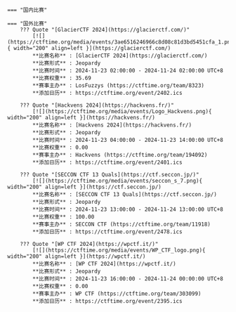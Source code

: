     === "国内比赛"
    
    === "国外比赛"
        ??? Quote "[GlacierCTF 2024](https://glacierctf.com/)"  
            [![](https://ctftime.org/media/events/3ae6516246966c8d08c81d3bd5451cfa_1.png){ width="200" align=left }](https://glacierctf.com/)  
            **比赛名称** : [GlacierCTF 2024](https://glacierctf.com/)  
            **比赛形式** : Jeopardy  
            **比赛时间** : 2024-11-23 02:00:00 - 2024-11-24 02:00:00 UTC+8  
            **比赛权重** : 35.69  
            **赛事主办** : LosFuzzys (https://ctftime.org/team/8323)  
            **添加日历** : https://ctftime.org/event/2402.ics  
            
        ??? Quote "[Hackvens 2024](https://hackvens.fr/)"  
            [![](https://ctftime.org/media/events/Logo_Hackvens.png){ width="200" align=left }](https://hackvens.fr/)  
            **比赛名称** : [Hackvens 2024](https://hackvens.fr/)  
            **比赛形式** : Jeopardy  
            **比赛时间** : 2024-11-23 04:00:00 - 2024-11-23 14:00:00 UTC+8  
            **比赛权重** : 0.00  
            **赛事主办** : Hackvens (https://ctftime.org/team/194092)  
            **添加日历** : https://ctftime.org/event/2401.ics  
            
        ??? Quote "[SECCON CTF 13 Quals](https://ctf.seccon.jp/)"  
            [![](https://ctftime.org/media/events/seccon_s_7.png){ width="200" align=left }](https://ctf.seccon.jp/)  
            **比赛名称** : [SECCON CTF 13 Quals](https://ctf.seccon.jp/)  
            **比赛形式** : Jeopardy  
            **比赛时间** : 2024-11-23 13:00:00 - 2024-11-24 13:00:00 UTC+8  
            **比赛权重** : 100.00  
            **赛事主办** : SECCON CTF (https://ctftime.org/team/11918)  
            **添加日历** : https://ctftime.org/event/2478.ics  
            
        ??? Quote "[WP CTF 2024](https://wpctf.it/)"  
            [![](https://ctftime.org/media/events/WP_CTF_logo.png){ width="200" align=left }](https://wpctf.it/)  
            **比赛名称** : [WP CTF 2024](https://wpctf.it/)  
            **比赛形式** : Jeopardy  
            **比赛时间** : 2024-11-23 16:00:00 - 2024-11-24 00:00:00 UTC+8  
            **比赛权重** : 0.00  
            **赛事主办** : WP CTF (https://ctftime.org/team/303099)  
            **添加日历** : https://ctftime.org/event/2395.ics  
            